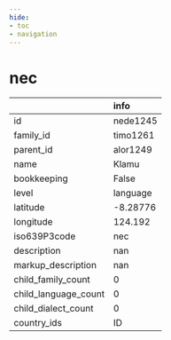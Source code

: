 ```yaml
---
hide:
- toc
- navigation
---
```

# nec
|                      | info     |
|:---------------------|:---------|
| id                   | nede1245 |
| family_id            | timo1261 |
| parent_id            | alor1249 |
| name                 | Klamu    |
| bookkeeping          | False    |
| level                | language |
| latitude             | -8.28776 |
| longitude            | 124.192  |
| iso639P3code         | nec      |
| description          | nan      |
| markup_description   | nan      |
| child_family_count   | 0        |
| child_language_count | 0        |
| child_dialect_count  | 0        |
| country_ids          | ID       |